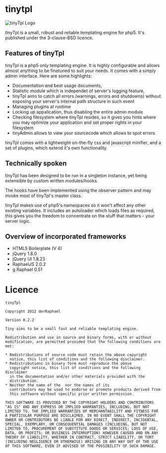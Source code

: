 tinytpl
=======

![tinyTpl Logo](//raw.github.com/derRaphael/tinytpl/master/tpl/config_tpl/assets/img/128/tinyTpl.png)

tinyTpl is a small, robust and reliable templating engine for php5. It's
published under the 3-clause-BSD licence.

Features of tinyTpl
-------------------

tinyTpl is a php5 only templating engine. It is highly configurable and
allows almost anything to be finetuned to suit your needs.
It comes with a simply admin interface. Here are some highlights:

 * Documentation and best usage documents,
 * Statistic module which is independet of server's logging feature,
 * tinyTpl aims to catch all errors (warnings, errors and shutdowns)
   without exposing your server's internal path structure in such
   event
 * Managing plugins at runtime
 * Locking up appalication, thus disabling the entire admin module
 * Checking filesystem where tinyTpl resides, so it gives you hints where
   you may optimize your application and set proper rights in your
   filesystem
 * tinyAdmin allows to view your sourcecode which allows to spot errors

tinyTpl comes with a lightweight on-the-fly css and javascript minifier,
and a set of plugins, which extend it's own functionality.

Technically spoken
------------------

tinyTpl has been designed to be run in a singleton instance, yet being
extensible by custom written modules/hooks.

The hooks have been implemented using the observer pattern and may invoke
most of tinyTpl's master class.

tinyTpl makes use of php5's namespaces so it won't affect any other existing
variables. It includes an autoloader which loads files as required, this
gives you the freedom to concentrate on the stuff that matters - your
server logic.

Overview of incorporated frameworks
-----------------------------------

 * HTML5 Boilerplate (V 4)
 * jQuery 1.8.0
 * jQuery UI 1.8.23
 * RaphaelJS 2.0.2
 * g.Raphael 0.51

Licence
=======

    tinyTpl

    Copyright 2012 derRaphael

    Version 0.2.2

    Tiny aims to be a small fast and reliable templating engine.

    Redistribution and use in source and binary forms, with or without
    modification, are permitted provided that the following conditions are
    met:

    * Redistributions of source code must retain the above copyright
      notice, this list of conditions and the following disclaimer.
    * Redistributions in binary form must reproduce the above
      copyright notice, this list of conditions and the following disclaimer
      in the documentation and/or other materials provided with the
      distribution.
    * Neither the name of the  nor the names of its
      contributors may be used to endorse or promote products derived from
      this software without specific prior written permission.

    THIS SOFTWARE IS PROVIDED BY THE COPYRIGHT HOLDERS AND CONTRIBUTORS
    "AS IS" AND ANY EXPRESS OR IMPLIED WARRANTIES, INCLUDING, BUT NOT
    LIMITED TO, THE IMPLIED WARRANTIES OF MERCHANTABILITY AND FITNESS FOR
    A PARTICULAR PURPOSE ARE DISCLAIMED. IN NO EVENT SHALL THE COPYRIGHT
    OWNER OR CONTRIBUTORS BE LIABLE FOR ANY DIRECT, INDIRECT, INCIDENTAL,
    SPECIAL, EXEMPLARY, OR CONSEQUENTIAL DAMAGES (INCLUDING, BUT NOT
    LIMITED TO, PROCUREMENT OF SUBSTITUTE GOODS OR SERVICES; LOSS OF USE,
    DATA, OR PROFITS; OR BUSINESS INTERRUPTION) HOWEVER CAUSED AND ON ANY
    THEORY OF LIABILITY, WHETHER IN CONTRACT, STRICT LIABILITY, OR TORT
    (INCLUDING NEGLIGENCE OR OTHERWISE) ARISING IN ANY WAY OUT OF THE USE
    OF THIS SOFTWARE, EVEN IF ADVISED OF THE POSSIBILITY OF SUCH DAMAGE.
